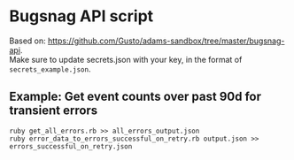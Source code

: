 # Bugsnag API script

Based on: https://github.com/Gusto/adams-sandbox/tree/master/bugsnag-api.   
Make sure to update secrets.json with your key, in the format of `secrets_example.json`.

## Example: Get event counts over past 90d for transient errors

```
ruby get_all_errors.rb >> all_errors_output.json
ruby error_data_to_errors_successful_on_retry.rb output.json >> errors_successful_on_retry.json
```
